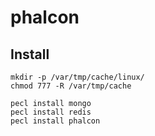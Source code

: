 phalcon
=======

Install
-------
	mkdir -p /var/tmp/cache/linux/
	chmod 777 -R /var/tmp/cache

    pecl install mongo
    pecl install redis
    pecl install phalcon
